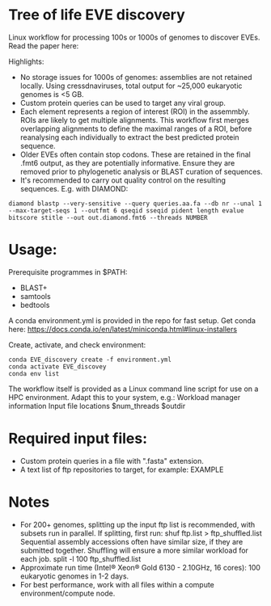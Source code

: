 # Tree of life EVE discovery

Linux workflow for processing 100s or 1000s of genomes to discover EVEs. 
Read the paper here:

Highlights:
- No storage issues for 1000s of genomes: assemblies are not retained locally. Using cressdnaviruses, total output for ~25,000 eukaryotic genomes is <5 GB.
- Custom protein queries can be used to target any viral group.
- Each element represents a region of interest (ROI) in the assemmbly. ROIs are likely to get multiple alignments. This workflow first merges overlapping alignments to define the maximal ranges of a ROI, before reanalysing each individually to extract the best predicted protein sequence.
- Older EVEs often contain stop codons. These are retained in the final .fmt6 output, as they are potentially informative. Ensure they are removed prior to phylogenetic analysis or BLAST curation of sequences. 
- It's recommended to carry out quality control on the resulting sequences. E.g. with DIAMOND:
```
diamond blastp --very-sensitive --query queries.aa.fa --db nr --unal 1 --max-target-seqs 1 --outfmt 6 qseqid sseqid pident length evalue bitscore stitle --out out.diamond.fmt6 --threads NUMBER
```

# Usage:

Prerequisite programmes in $PATH:
- BLAST+
- samtools
- bedtools

A conda environment.yml is provided in the repo for fast setup.
Get conda here:
https://docs.conda.io/en/latest/miniconda.html#linux-installers

Create, activate, and check environment:
```
conda EVE_discovery create -f environment.yml
conda activate EVE_discovey
conda env list
```

The workflow itself is provided as a Linux command line script for use on a HPC environment. Adapt this to your system, e.g.:
Workload manager information
Input file locations
$num_threads
$outdir

# Required input files:
- Custom protein queries in a file with ".fasta" extension.
- A text list of ftp repositories to target, for example: 
EXAMPLE

# Notes
- For 200+ genomes, splitting up the input ftp list is recommended, with subsets run in parallel. 
If splitting, first run:
shuf ftp.list > ftp_shuffled.list
Sequential assembly accessions often have similar size, if they are submitted together. 
Shuffling will ensure a more similar workload for each job.
split -l 100 ftp_shuffled.list
- Approximate run time (Intel® Xeon® Gold 6130 - 2.10GHz, 16 cores): 100 eukaryotic genomes in 1-2 days.
- For best performance, work with all files within a compute environment/compute node. 
